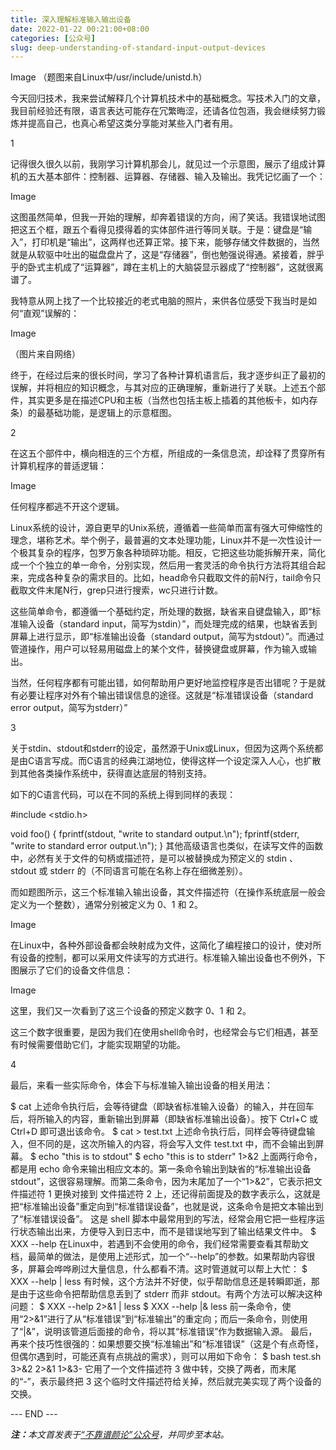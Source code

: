 ```yaml
---
title: 深入理解标准输入输出设备
date: 2022-01-22 00:21:00+08:00
categories: [公众号]
slug: deep-understanding-of-standard-input-output-devices
---
```


Image
（题图来自Linux中/usr/include/unistd.h）

今天回归技术，我来尝试解释几个计算机技术中的基础概念。写技术入门的文章，我目前经验还有限，语言表达可能存在冗繁晦涩，还请各位包涵，我会继续努力锻炼并提高自己，也真心希望这类分享能对某些入门者有用。

1

记得很久很久以前，我刚学习计算机那会儿，就见过一个示意图，展示了组成计算机的五大基本部件：控制器、运算器、存储器、输入及输出。我凭记忆画了一个：

Image

这图虽然简单，但我一开始的理解，却奔着错误的方向，闹了笑话。我错误地试图把这五个框，跟五个看得见摸得着的实体部件进行等同关联。于是：键盘是“输入”，打印机是“输出”，这两样也还算正常。接下来，能够存储文件数据的，当然就是从软驱中吐出的磁盘盘片了，这是“存储器”，倒也勉强说得通。紧接着，胖乎乎的卧式主机成了“运算器”，蹲在主机上的大脑袋显示器成了“控制器”，这就很离谱了。

我特意从网上找了一个比较接近的老式电脑的照片，来供各位感受下我当时是如何“直观”误解的：

Image

（图片来自网络）

终于，在经过后来的很长时间，学习了各种计算机语言后，我才逐步纠正了最初的误解，并将相应的知识概念，与其对应的正确理解，重新进行了关联。上述五个部件，其实更多是在描述CPU和主板（当然也包括主板上插着的其他板卡，如内存条）的最基础功能，是逻辑上的示意框图。

2

在这五个部件中，横向相连的三个方框，所组成的一条信息流，却诠释了贯穿所有计算机程序的普适逻辑：

Image

任何程序都逃不开这个逻辑。

Linux系统的设计，源自更早的Unix系统，遵循着一些简单而富有强大可伸缩性的理念，堪称艺术。举个例子，最普遍的文本处理功能，Linux并不是一次性设计一个极其复杂的程序，包罗万象各种琐碎功能。相反，它把这些功能拆解开来，简化成一个个独立的单一命令，分别实现，然后用一套灵活的命令执行方法将其组合起来，完成各种复杂的需求目的。比如，head命令只截取文件的前N行，tail命令只截取文件末尾N行，grep只进行搜索，wc只进行计数。

这些简单命令，都遵循一个基础约定，所处理的数据，缺省来自键盘输入，即“标准输入设备（standard input，简写为stdin）”，而处理完成的结果，也缺省丢到屏幕上进行显示，即“标准输出设备（standard output，简写为stdout）”。而通过管道操作，用户可以轻易用磁盘上的某个文件，替换键盘或屏幕，作为输入或输出。

当然，任何程序都有可能出错，如何帮助用户更好地监控程序是否出错呢？于是就有必要让程序对外有个输出错误信息的途径。这就是“标准错误设备（standard error output，简写为stderr）”

3

关于stdin、stdout和stderr的设定，虽然源于Unix或Linux，但因为这两个系统都是由C语言写成。而C语言的经典江湖地位，使得这样一个设定深入人心，也扩散到其他各类操作系统中，获得直达底层的特别支持。

如下的C语言代码，可以在不同的系统上得到同样的表现：

#include <stdio.h>

void foo()
{
  fprintf(stdout, "write to standard output.\n");
  fprintf(stderr, "write to standard error output.\n");
}
其他高级语言也类似，在读写文件的函数中，必然有关于文件的句柄或描述符，是可以被替换成为预定义的 stdin 、 stdout 或 stderr 的（不同语言可能在名称上存在细微差别）。

而如题图所示，这三个标准输入输出设备，其文件描述符（在操作系统底层一般会定义为一个整数），通常分别被定义为 0、1 和 2。

Image

在Linux中，各种外部设备都会映射成为文件，这简化了编程接口的设计，使对所有设备的控制，都可以采用文件读写的方式进行。标准输入输出设备也不例外，下图展示了它们的设备文件信息：

Image

这里，我们又一次看到了这三个设备的预定义数字 0、1 和 2。

这三个数字很重要，是因为我们在使用shell命令时，也经常会与它们相遇，甚至有时候需要借助它们，才能实现期望的功能。

4

最后，来看一些实际命令，体会下与标准输入输出设备的相关用法：

$ cat
上述命令执行后，会等待键盘（即缺省标准输入设备）的输入，并在回车后，将所输入的内容，重新输出到屏幕（即缺省标准输出设备）。按下 Ctrl+C 或 Ctrl+D 即可退出该命令。
$ cat > test.txt
上述命令执行后，同样会等待键盘输入，但不同的是，这次所输入的内容，将会写入文件 test.txt 中，而不会输出到屏幕。
$ echo "this is to stdout"
$ echo "this is to stderr" 1>&2
上面两行命令，都是用 echo 命令来输出相应文本的。第一条命令输出到缺省的“标准输出设备stdout”，这很容易理解。而第二条命令，因为末尾加了一个“1>&2”，它表示把文件描述符 1 更换对接到 文件描述符 2 上，还记得前面提及的数字表示么，这就是把“标准输出设备”重定向到“标准错误设备”，也就是说，这条命令是把文本输出到了“标准错误设备”。
这是 shell 脚本中最常用到的写法，经常会用它把一些程序运行状态输出出来，方便导入到日志中，而不是错误地写到了输出结果文件中。
$ XXX --help
在Linux中，若遇到不会使用的命令，我们经常需要查看其帮助文档，最简单的做法，是使用上述形式，加一个“--help”的参数。如果帮助内容很多，屏幕会哗哗刷过大量信息，什么都看不清。这时管道就可以帮上大忙：
$ XXX --help | less
有时候，这个方法并不好使，似乎帮助信息还是转瞬即逝，那是由于这些命令把帮助信息丢到了 stderr 而非 stdout。有两个方法可以解决这种问题：
$ XXX --help 2>&1 | less
$ XXX --help |& less
前一条命令，使用“2>&1”进行了从“标准错误”到“标准输出”的重定向；而后一条命令，则使用了“|&”，说明该管道后面接的命令，将以其“标准错误”作为数据输入源。
最后，再来个技巧性很强的：如果想要交换“标准输出”和“标准错误”（这是个有点奇怪，但偶尔遇到时，可能还真有点挑战的需求），则可以用如下命令：
$ bash test.sh 3>&2 2>&1 1>&3-
它用了一个文件描述符 3 做中转，交换了两者，而末尾的“-”，表示最终把 3 这个临时文件描述符给关掉，然后就完美实现了两个设备的交换。

<div class="p-5 text-center">--- END ---</div>

<i><b>注：</b>本文首发表于[“不靠谱颜论”公众号](https://mp.weixin.qq.com/s/SN6XEp5jOgvEwPYd4m3f_Q)，并同步至本站。</i>
